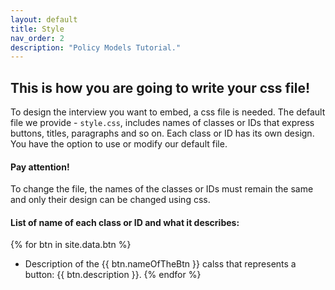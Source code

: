 ```yaml
---
layout: default
title: Style
nav_order: 2
description: "Policy Models Tutorial."
---
```


## This is how you are going to write your css file!

To design the interview you want to embed, a css file is needed. The default file we provide - `style.css`, includes names of classes or IDs that express buttons, titles, paragraphs and so on. Each class or ID has its own design. You have the option to use or modify our default file. 
#### Pay attention! 
To change the file, the names of the classes or IDs must remain the same and only their design can be changed using css.

#### List of name of each class or ID and what it describes:

{% for btn in site.data.btn %}
- Description of the {{ btn.nameOfTheBtn }} calss that represents a button:
  {{ btn.description }}.
{% endfor %}

